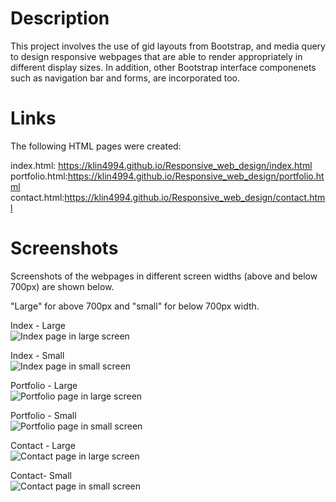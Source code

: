 <h1>Description</h1>
This project involves the use of gid layouts from Bootstrap, and media query to design responsive webpages that are able to render appropriately in different display sizes. In addition, other Bootstrap interface componenets such as navigation bar and forms, are incorporated too.

<h1>Links</h1>
The following HTML pages were created:

index.html: https://klin4994.github.io/Responsive_web_design/index.html
<br>
portfolio.html:https://klin4994.github.io/Responsive_web_design/portfolio.html
<br>
contact.html:https://klin4994.github.io/Responsive_web_design/contact.html

<h1>Screenshots</h1>
Screenshots of the webpages in different screen widths (above and below 700px) are shown below.

"Large" for above 700px and "small" for below 700px width.

Index - Large
<br>
<img src="assets\Index_large.png" alt="Index page in large screen">

Index - Small
<br>
<img src="assets\Index_small.png" alt="Index page in small screen">

Portfolio - Large
<br>
<img src="assets\Portfolio_large.png" alt="Portfolio page in large screen">

Portfolio - Small
<br>
<img src="assets\Portfolio_small.png" alt="Portfolio page in small screen">

Contact - Large
<br>
<img src="assets\Contact_large.png" alt="Contact page in large screen">

Contact- Small
<br>
<img src="assets\Contact_small.png" alt="Contact page in small screen">